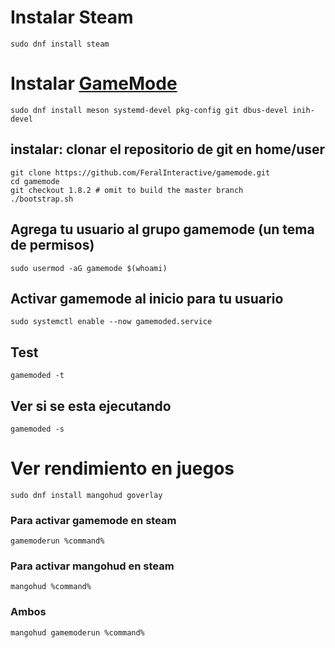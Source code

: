 # Instalar Steam
```
sudo dnf install steam
```

# Instalar [GameMode](https://github.com/FeralInteractive/gamemode)
```
sudo dnf install meson systemd-devel pkg-config git dbus-devel inih-devel
```
## instalar: clonar el repositorio de git en home/user

```
git clone https://github.com/FeralInteractive/gamemode.git
cd gamemode
git checkout 1.8.2 # omit to build the master branch
./bootstrap.sh
```

## Agrega tu usuario al grupo gamemode (un tema de permisos)
```
sudo usermod -aG gamemode $(whoami)
```
## Activar gamemode al inicio para tu usuario
```
sudo systemctl enable --now gamemoded.service
```
## Test
```
gamemoded -t
```
## Ver si se esta ejecutando
```
gamemoded -s
```

# Ver rendimiento en juegos
```
sudo dnf install mangohud goverlay
```

### Para activar gamemode en steam
```
gamemoderun %command%
```

### Para activar mangohud en steam
```
mangohud %command%
```

### Ambos
```
mangohud gamemoderun %command%
```